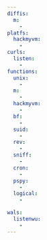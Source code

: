 ```yaml
---
diffis:
  m:
    -
platfs:
  hackmyvm:
    -
curls:
  listen:
    -
functions:
  unix:
    -
  m:
    -
  hackmyvm:
    -
  bf:
    -
  suid:
    -
  rev:
    -
  sniff:
    -
  cron:
    -
  pspy:
    -
  logical:
    -

wals:
  listenwu:
    -
---
```

